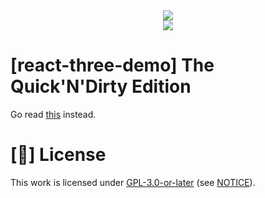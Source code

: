 <div align="center">
  <img src="https://user-images.githubusercontent.com/34924430/173460895-71637907-15c4-4671-9085-8cdb62911001.png" />
</div>

<div align="center">
  <img src="https://api.netlify.com/api/v1/badges/327fdaef-6009-4ff5-b0be-b1cf5396b1bc/deploy-status">
</div>

# [react-three-demo] The Quick'N'Dirty Edition

Go read [this](https://www.finwake.com/1024chapter1/1024finn1.htm) instead.

# [📝] License

This work is licensed under [GPL-3.0-or-later](https://spdx.org/licenses/GPL-3.0-or-later.html) (see [NOTICE](/NOTICE)).